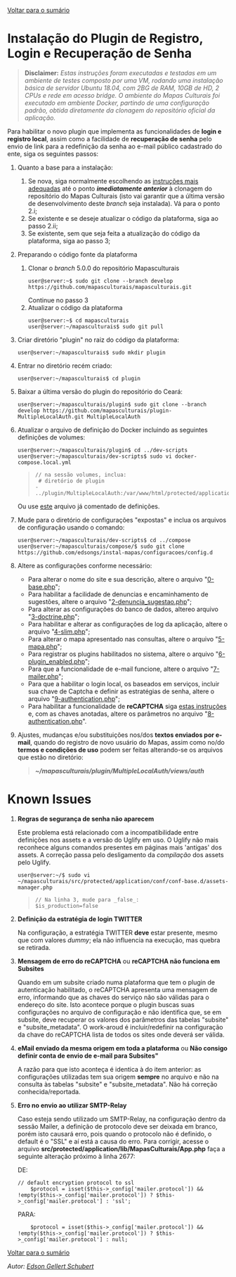 [Voltar para o sumário](https://github.com/edsongs/instal-mapas)
  
# Instalação do Plugin de Registro, Login e Recuperação de Senha
>   **Disclaimer:**
>   _Estas instruções foram executadas e testadas em um ambiente de testes composto por uma VM, rodando uma instalação básica de servidor Ubuntu 18.04, com 2BG de RAM, 10GB de HD, 2 CPUs e rede em acesso bridge. O ambiente do Mapas Culturais foi executado em ambiente Docker, partindo de uma configuração padrão, obtida diretamente da clonagem do repositório oficial da aplicação._

Para habilitar o novo plugin que implementa as funcionalidades de **login e registro local**, assim como a facilidade de **recuperação de senha** pelo envio de link para a redefinição da senha ao e-mail público cadastrado do ente, siga os seguintes passos:

1. Quanto a base para a instalação:
    1. Se nova, siga normalmente escolhendo as [instruções mais adequadas](https://github.com/edsongs/instal-mapas/Instalacao.md) até o ponto **_imediatamente anterior_** à clonagem do repositório do Mapas Culturais (isto vai garantir que a última versão de desenvolvimento deste _branch_ seja instalada). Vá para o ponto 2.i;
    2. Se existente e se deseje atualizar o código da plataforma, siga ao passo 2.ii;
    3. Se existente, sem que seja feita a atualização do código da plataforma, siga ao passo 3;
  
2. Preparando o código fonte da plataforma
    1. Clonar o _branch_ 5.0.0 do repositório Mapasculturais 
        ```
        user@server:~$ sudo git clone --branch develop https://github.com/mapasculturais/mapasculturais.git
        ```
        Continue no passo 3
     2. Atualizar o código da plataforma
        ```
        user@server:~$ cd mapasculturais
        user@server:~/mapasculturais$ sudo git pull
        ```

3. Criar diretório "plugin" no raiz do código da plataforma:
    ```
    user@server:~/mapasculturais$ sudo mkdir plugin
    ```

4. Entrar no diretório recém criado:
    ```
    user@server:~/mapasculturais$ cd plugin
    ```

5. Baixar a última versão do plugin do repositório do Ceará:
    ```
    user@server:~/mapasculturais/plugin$ sudo git clone --branch develop https://github.com/mapasculturais/plugin-MultipleLocalAuth.git MultipleLocalAuth
    ```

6. Atualizar o arquivo de definição do Docker incluindo as seguintes definições de volumes:
    ```
    user@server:~/mapasculturais/plugin$ cd ../dev-scripts
    user@server:~/mapasculturais/dev-scripts$ sudo vi docker-compose.local.yml
    ```
    >     // na sessão volumes, inclua:
    >      # diretório de plugin
    >     - ../plugin/MultipleLocalAuth:/var/www/html/protected/application/plugins/MultipleLocalAuth
    
    Ou use [este](https://github.com/edsongs/instal-mapas/configuracoes/docker-compose.local.yml) arquivo já comentado de definições.

7. Mude para o diretório de configurações "expostas" e inclua os arquivos de configuração usando o comando:
    ```
    user@server:~/mapasculturais/dev-scripts$ cd ../compose
    user@server:~/mapasculturais/compose/$ sudo git clone https://github.com/edsongs/instal-mapas/configuracoes/config.d
    ```

8. Altere as configurações conforme necessário:
   - Para alterar o nome do site e sua descrição, altere o arquivo "[0-base.php](https://github.com/edsongs/instal-mapas/blob/master/configuracoes/config.d/0-base.php)";
   - Para habilitar a facilidade de denuncias e encaminhamento de sugestões, altere o arquivo "[2-denuncia_sugestao.php](https://github.com/edsongs/instal-mapas/blob/master/configuracoes/config.d/2-denuncia_sugestao.php)";
   - Para alterar as configurações do banco de dados, altereo arquivo "[3-doctrine.php](https://github.com/edsongs/instal-mapas/blob/master/configuracoes/config.d/3-doctrine.php)";
   - Para habilitar e alterar as configurações de log da aplicação, altere o arquivo "[4-slim.php](https://github.com/edsongs/instal-mapas/blob/master/configuracoes/config.d/4-slim.php)";
   - Para alterar o mapa apresentado nas consultas, altere o arquivo "[5-mapa.php](https://github.com/edsongs/instal-mapas/blob/master/configuracoes/config.d/5-mapa.php)";
   - Para registrar os plugins habilitados no sistema, altere o arquivo "[6-plugin_enabled.php](https://github.com/edsongs/instal-mapas/blob/master/configuracoes/config.d/6-plugin_enabled.php)";
   - Para que a funcionalidade de e-mail funcione, altere o arquivo "[7-mailer.php](https://github.com/edsongs/instal-mapas/blob/master/configuracoes/config.d/7-mailer.php)";
   - Para que a habilitar o login local, os baseados em serviços, incluir sua chave de Captcha e definir as estratégias de senha, altere o arquivo "[9-authentication.php](https://github.com/edsongs/instal-mapas/blob/master/configuracoes/config.d/9-authentication.php)";
   - Para habilitar a funcionalidade de **reCAPTCHA** siga [estas instruções](https://docs.wpusermanager.com/article/147-generate-recaptcha-api-keys) e, com as chaves anotadas, altere os parâmetros no arquivo "[8-authentication.php](https://github.com/edsongs/instal-mapas/blob/master/configuracoes/config.d/8-authentication.php)".
   
9. Ajustes, mudanças e/ou substituições nos/dos **textos enviados por e-mail**, quando do registro de novo usuário do Mapas, assim como no/do **termos e condições de uso** podem ser feitas alterando-se os arquivos que estão no diretório:
    > **_~/mapasculturais/plugin/MultipleLocalAuth/views/auth_**

# Known Issues
1. **Regras de segurança de senha não aparecem**

    Este problema está relacionado com a incompatibilidade entre definições nos assets e a versão do Uglify em uso. O Uglify não mais reconhece alguns comandos presentes em páginas mais 'antigas' dos assets. A correção passa pelo desligamento da _compilação_ dos assets pelo Uglify.
    ```
    user@server:~/$ sudo vi ~/mapasculturais/src/protected/application/conf/conf-base.d/assets-manager.php
    ```
    >     // Na linha 3, mude para _false_:
    >     $is_production=false
    
2. **Definição da estratégia de login TWITTER**

    Na configuração, a estratégia TWITTER **deve** estar presente, mesmo que com valores _dummy_; ela não influencia na execução, mas quebra se retirada.

3. **Mensagem de erro do reCAPTCHA** ou **reCAPTCHA não funciona em Subsites**

    Quando em um subsite criado numa plataforma que tem o plugin de autenticação habilitado, o reCAPTCHA apresenta uma mensagem de erro, informando que as chaves do serviço não são válidas para o endereço do site. Isto acontece porque o plugin buscas suas configurações no arquivo de configuração e não identifica que, se em subsite, deve recuperar os valores dos parâmetros das tabelas "subsite" e "subsite_metadata".
    O work-aroud é incluir/redefinir na configuração da chave do reCAPTCHA lista de todos os sites onde deverá ser válida.
    
4. **eMail enviado da mesma origem em toda a plataforma** ou **Não consigo definir conta de envio de e-mail para Subsites"**

    A razão para que isto aconteça é identica à do item anterior: as configurações utilizadas tem sua origem **sempre** no arquivo e não na consulta às tabelas "subsite" e "subsite_metadata".
    Não há correção conhecida/reportada.
   
5. **Erro no envio ao utilizar SMTP-Relay**

    Caso esteja sendo utilizado um SMTP-Relay, na configuração dentro da sessão Mailer, a definição de protocolo deve ser deixada em branco, porém isto causará erro, pois quando o protocolo não é definido, o default é o "SSL" e aí está a causa do erro. Para corrigir, acesse o arquivo **src/protected/application/lib/MapasCulturais/App.php** faça a seguinte alteração próximo à linha 2677:
    
    DE:
    ```
    // default encryption protocol to ssl
        $protocol = isset($this->_config['mailer.protocol']) &&  !empty($this->_config['mailer.protocol']) ? $this->_config['mailer.protocol'] : 'ssl';
    ```
    PARA:
    ```
        $protocol = isset($this->_config['mailer.protocol']) &&  !empty($this->_config['mailer.protocol']) ? $this->_config['mailer.protocol'] : null;
    ```

[Voltar para o sumário](https://github.com/edsongs/instal-mapas)
  
_Autor: [Edson Gellert Schubert](https://github.com/edsongs/)_
